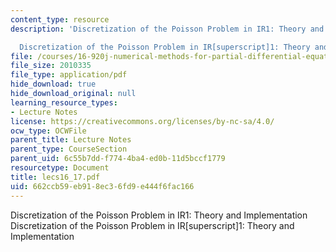 ```yaml
---
content_type: resource
description: 'Discretization of the Poisson Problem in IR1: Theory and Implementation

  Discretization of the Poisson Problem in IR[superscript]1: Theory and Implementation'
file: /courses/16-920j-numerical-methods-for-partial-differential-equations-sma-5212-spring-2003/662ccb59eb918ec36fd9e444f6fac166_lecs16_17.pdf
file_size: 2010335
file_type: application/pdf
hide_download: true
hide_download_original: null
learning_resource_types:
- Lecture Notes
license: https://creativecommons.org/licenses/by-nc-sa/4.0/
ocw_type: OCWFile
parent_title: Lecture Notes
parent_type: CourseSection
parent_uid: 6c55b7dd-f774-4ba4-ed0b-11d5bccf1779
resourcetype: Document
title: lecs16_17.pdf
uid: 662ccb59-eb91-8ec3-6fd9-e444f6fac166
---
```

Discretization of the Poisson Problem in IR1: Theory and Implementation
Discretization of the Poisson Problem in IR[superscript]1: Theory and Implementation